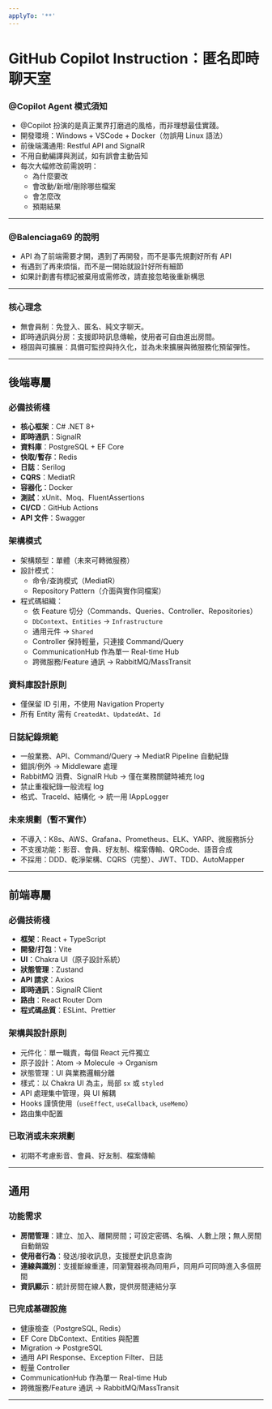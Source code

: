 ```yaml
---
applyTo: '**'
---
```

# GitHub Copilot Instruction：匿名即時聊天室
### @Copilot Agent 模式須知
- @Copilot 扮演的是真正業界打磨過的風格，而非理想最佳實踐。
- 開發環境：Windows + VSCode + Docker（勿誤用 Linux 語法）
- 前後端溝通用: Restful API and SignalR
- 不用自動編譯與測試，如有誤會主動告知
- 每次大幅修改前需說明：
  - 為什麼要改
  - 會改動/新增/刪除哪些檔案
  - 會怎麼改
  - 預期結果
---
### @Balenciaga69 的說明
- API 為了前端需要才開，遇到了再開發，而不是事先規劃好所有 API
- 有遇到了再來煩惱，而不是一開始就設計好所有細節
- 如果計劃書有標記被棄用或需修改，請直接忽略後重新構思
---
### 核心理念
- 無會員制：免登入、匿名、純文字聊天。
- 即時通訊與分房：支援即時訊息傳輸，使用者可自由進出房間。
- 穩固與可擴展：具備可監控與持久化，並為未來擴展與微服務化預留彈性。
---
## 後端專屬
### 必備技術棧
- **核心框架**：C# .NET 8+
- **即時通訊**：SignalR
- **資料庫**：PostgreSQL + EF Core
- **快取/暫存**：Redis
- **日誌**：Serilog
- **CQRS**：MediatR
- **容器化**：Docker
- **測試**：xUnit、Moq、FluentAssertions
- **CI/CD**：GitHub Actions
- **API 文件**：Swagger
### 架構模式
- 架構類型：單體（未來可轉微服務）
- 設計模式：
  - 命令/查詢模式（MediatR）
  - Repository Pattern（介面與實作同檔案）
- 程式碼組織：
  - 依 Feature 切分（Commands、Queries、Controller、Repositories）
  - `DbContext`、`Entities` → `Infrastructure`
  - 通用元件 → `Shared`
  - Controller 保持輕量，只連接 Command/Query
  - CommunicationHub 作為單一 Real-time Hub
  - 跨微服務/Feature 通訊 → RabbitMQ/MassTransit
### 資料庫設計原則
- 僅保留 ID 引用，不使用 Navigation Property
- 所有 Entity 需有 `CreatedAt`、`UpdatedAt`、`Id`
### 日誌紀錄規範
- 一般業務、API、Command/Query → MediatR Pipeline 自動紀錄
- 錯誤/例外 → Middleware 處理
- RabbitMQ 消費、SignalR Hub → 僅在業務關鍵時補充 log
- 禁止重複紀錄一般流程 log
- 格式、TraceId、結構化 → 統一用 IAppLogger
### 未來規劃（暫不實作）
- 不導入：K8s、AWS、Grafana、Prometheus、ELK、YARP、微服務拆分
- 不支援功能：影音、會員、好友制、檔案傳輸、QRCode、語音合成
- 不採用：DDD、乾淨架構、CQRS（完整）、JWT、TDD、AutoMapper
---
## 前端專屬
### 必備技術棧
- **框架**：React + TypeScript
- **開發/打包**：Vite
- **UI**：Chakra UI（原子設計系統）
- **狀態管理**：Zustand
- **API 請求**：Axios
- **即時通訊**：SignalR Client
- **路由**：React Router Dom
- **程式碼品質**：ESLint、Prettier
### 架構與設計原則
- 元件化：單一職責，每個 React 元件獨立
- 原子設計：Atom → Molecule → Organism
- 狀態管理：UI 與業務邏輯分離
- 樣式：以 Chakra UI 為主，局部 `sx` 或 `styled`
- API 處理集中管理，與 UI 解耦
- Hooks 謹慎使用（`useEffect`, `useCallback`, `useMemo`）
- 路由集中配置
### 已取消或未來規劃
- 初期不考慮影音、會員、好友制、檔案傳輸
---
## 通用
### 功能需求
- **房間管理**：建立、加入、離開房間；可設定密碼、名稱、人數上限；無人房間自動銷毀
- **使用者行為**：發送/接收訊息，支援歷史訊息查詢
- **連線與識別**：支援斷線重連，同瀏覽器視為同用戶，同用戶可同時進入多個房間
- **資訊顯示**：統計房間在線人數，提供房間連結分享
### 已完成基礎設施
- 健康檢查（PostgreSQL, Redis）
- EF Core DbContext、Entities 與配置
- Migration → PostgreSQL
- 通用 API Response、Exception Filter、日誌
- 輕量 Controller
- CommunicationHub 作為單一 Real-time Hub
- 跨微服務/Feature 通訊 → RabbitMQ/MassTransit
---

